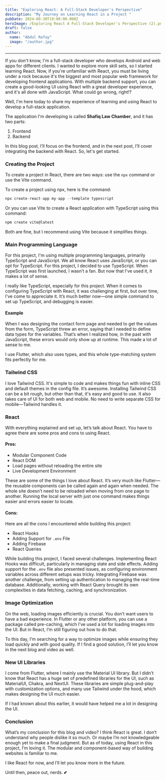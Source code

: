 ```yaml
---
title: "Exploring React: A Full-Stack Developer's Perspective"
description: "My Journey on Learning React in a Project "
pubDate: 2024-08-30T19:00:00.000Z
heroImage: /Exploring React A Full-Stack Developer's Perspective (2).png
draft: false
author:
  name: "Abdul Rafay"
  image: "/author.jpg"
---
```


---

If you don't know, I'm a full-stack developer who develops Android and web apps for different clients. I wanted to explore more skill sets, so I started learning React. Now, if you're unfamiliar with React, you must be living under a rock because it's the biggest and most popular web framework for developing frontend applications. With multiple backend support, you can create a good-looking UI using React with a great developer experience, and it's all done with JavaScript. What could go wrong, right!?

Well, I'm here today to share my experience of learning and using React to develop a full-stack application.

The application I'm developing is called **Shafiq Law Chamber**, and it has two parts:

1. Frontend
2. Backend

In this blog post, I’ll focus on the frontend, and in the next post, I’ll cover integrating the backend with React. So, let's get started.

### Creating the Project

To create a project in React, there are two ways: use the `npx` command or use the Vite command.

To create a project using npx, here is the command:

```javascript
npx create-react-app my-app --template typescript
```

Or you can use Vite to create a React application with TypeScript using this command:

```javascript
npm create vite@latest
```

Both are fine, but I recommend using Vite because it simplifies things.

### Main Programming Language

For this project, I'm using multiple programming languages, primarily TypeScript and JavaScript. We all know React uses JavaScript, or you can opt for TypeScript. For this project, I decided to use TypeScript. When TypeScript was first launched, I wasn’t a fan. But now that I've used it, it makes a lot of sense.

I really like TypeScript, especially for this project. When it comes to configuring TypeScript with React, it was challenging at first, but over time, I've come to appreciate it. It’s much better now—one simple command to set up TypeScript, and debugging is easier.

#### Example

When I was designing the contact form page and needed to get the values from the form, TypeScript threw an error, saying that I needed to define data types for the variables. That’s when I realized how, in the past with JavaScript, these errors would only show up at runtime. This made a lot of sense to me.

I use Flutter, which also uses types, and this whole type-matching system fits perfectly for me.

### Tailwind CSS

I love Tailwind CSS. It's simple to code and makes things fun with inline CSS and default themes in the config file. It’s awesome. Installing Tailwind CSS can be a bit rough, but other than that, it's easy and good to use. It also takes care of UI for both web and mobile. No need to write separate CSS for mobile—Tailwind handles it.

### React

With everything explained and set up, let’s talk about React. You have to agree there are some pros and cons to using React.

#### Pros:

- Modular Component Code
- React DOM
- Load pages without reloading the entire site
- Live Development Environment

These are some of the things I love about React. It’s very much like Flutter—the reusable components can be called again and again when needed. The whole site doesn’t need to be reloaded when moving from one page to another. Running the local server with just one command makes things easier and errors easier to locate.

#### Cons:

Here are all the cons I encountered while building this project:

- React Hooks
- Adding Support for `.env` File
- Adding Firebase
- React Queries

While building this project, I faced several challenges. Implementing React Hooks was difficult, particularly in managing state and side effects. Adding support for the `.env` file also presented issues, as configuring environment variables across different setups was tricky. Integrating Firebase was another challenge, from setting up authentication to managing the real-time database. Additionally, working with React Query brought its own complexities in data fetching, caching, and synchronization.

### Image Optimization

On the web, loading images efficiently is crucial. You don’t want users to have a bad experience. In Flutter or any other platform, you can use a package called pre-caching, which I’ve used a lot for loading images into the UI. But in React, I’m still figuring out how to do that.

To this day, I’m searching for a way to optimize images while ensuring they load quickly and with good quality. If I find a good solution, I’ll let you know in the next blog and video as well.

### New UI Libraries

I come from Flutter, where I mainly use the Material UI library. But I didn’t know that React has a huge set of predefined libraries for the UI, such as MaterialUI, Chakra, and NextUI. These libraries are simple plug-and-play with customization options, and many use Tailwind under the hood, which makes designing the UI much easier.

If I had known about this earlier, it would have helped me a lot in designing the UI.

### Conclusion

What’s my conclusion for this blog and video? I think React is great. I don’t understand why people dislike it so much. Or maybe I’m not knowledgeable enough yet to make a final judgment. But as of today, using React in this project, I’m loving it. The modular and component-based way of building websites is familiar to me.

I like React for now, and I’ll let you know more in the future.

Until then, peace out, nerds. 💕
